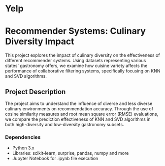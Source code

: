 # Yelp

# Recommender Systems: Culinary Diversity Impact

This project explores the impact of culinary diversity on the effectiveness of different recommender systems. Using datasets representing various states' gastronomy offers, we examine how cuisine variety affects the performance of collaborative filtering systems, specifically focusing on KNN and SVD algorithms.

## Project Description

The project aims to understand the influence of diverse and less diverse culinary environments on recommendation accuracy. Through the use of cosine similarity measures and root mean square error (RMSE) evaluations, we compare the prediction effectiveness of KNN and SVD algorithms in both high-diversity and low-diversity gastronomy subsets.

### Dependencies

- Python 3.x
- Libraries: scikit-learn, surprise, pandas, numpy and more
- Jupyter Notebook for .ipynb file execution
